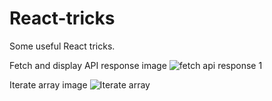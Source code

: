 # React-tricks
Some useful React tricks.

Fetch and display API response image
![fetch api response 1](https://user-images.githubusercontent.com/31160533/126668042-a59c7db3-e919-4186-a75e-205c8783016f.png)

Iterate array image
![Iterate array](https://user-images.githubusercontent.com/31160533/126873066-9d728580-d3a9-4f9c-9371-b2bc1f82e3e6.png)

